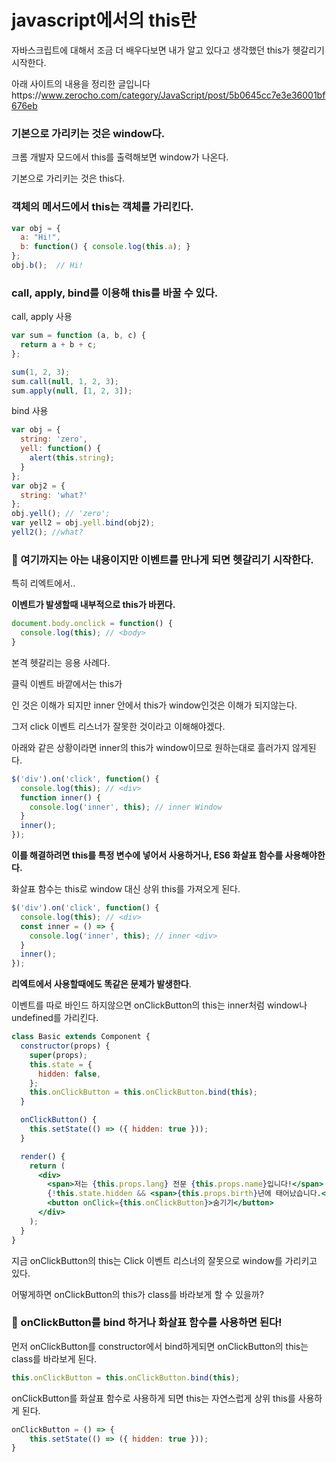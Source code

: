 # javascript에서의 this란

자바스크립트에 대해서 조금 더 배우다보면 내가 알고 있다고 생각했던 this가 헷갈리기 시작한다.

아래 사이트의 내용을 정리한 글입니다https://www.zerocho.com/category/JavaScript/post/5b0645cc7e3e36001bf676eb

### 기본으로 가리키는 것은 window다.

크롬 개발자 모드에서 this를 출력해보면 window가 나온다.

기본으로 가리키는 것은 this다.

### 객체의 메서드에서 this는 객체를 가리킨다.

```jsx
var obj = {
  a: "Hi!",
  b: function() { console.log(this.a); }
};
obj.b();  // Hi!
```

### call, apply, bind를 이용해 this를 바꿀 수 있다.

call, apply 사용

```jsx
var sum = function (a, b, c) {
  return a + b + c;
};

sum(1, 2, 3);
sum.call(null, 1, 2, 3);
sum.apply(null, [1, 2, 3]);
```

bind 사용

```jsx
var obj = {
  string: 'zero',
  yell: function() {
    alert(this.string);
  }
};
var obj2 = {
  string: 'what?'
};
obj.yell(); // 'zero';
var yell2 = obj.yell.bind(obj2);
yell2(); //what?
```

### 🐧 여기까지는 아는 내용이지만 이벤트를 만나게 되면 헷갈리기 시작한다.

특히 리엑트에서..

**이벤트가 발생할때 내부적으로 this가 바뀐다.**

```jsx
document.body.onclick = function() {
  console.log(this); // <body>
}
```

본격 헷갈리는 응용 사례다.

클릭 이벤트 바깥에서는 this가 <div>인 것은 이해가 되지만 inner 안에서 this가 window인것은 이해가 되지않는다.

그저 click 이벤트 리스너가 잘못한 것이라고 이해해야겠다.

아래와 같은 상황이라면 inner의 this가 window이므로 원하는대로 흘러가지 않게된다.

```jsx
$('div').on('click', function() {
  console.log(this); // <div>
  function inner() {
    console.log('inner', this); // inner Window
  }
  inner();
});
```

**이를 해결하려면 this를 특정 변수에 넣어서 사용하거나, ES6 화살표 함수를 사용해야한다.**

화살표 함수는 this로 window 대신 상위 this를 가져오게 된다.

```jsx
$('div').on('click', function() {
  console.log(this); // <div>
  const inner = () => {
    console.log('inner', this); // inner <div>
  }
  inner();
});
```

**리엑트에서 사용할때에도 똑같은 문제가 발생한다**.

이벤트를 따로 바인드 하지않으면 onClickButton의 this는 inner처럼 window나 undefined를 가리킨다.

```jsx
class Basic extends Component {
  constructor(props) {
    super(props);
    this.state = {
      hidden: false,
    };
    this.onClickButton = this.onClickButton.bind(this);
  }

  onClickButton() {
    this.setState(() => ({ hidden: true }));
  }

  render() {
    return (
      <div>
        <span>저는 {this.props.lang} 전문 {this.props.name}입니다!</span>
        {!this.state.hidden && <span>{this.props.birth}년에 태어났습니다.</span>}
        <button onClick={this.onClickButton}>숨기기</button>
      </div>
    );
  }
}
```

지금 onClickButton의 this는 Click 이벤트 리스너의 잘못으로 window를 가리키고 있다.

어떻게하면 onClickButton의 this가 class를 바라보게 할 수 있을까?

### 🌟 onClickButton를 bind 하거나 화살표 함수를 사용하면 된다!

먼저 onClickButton를 constructor에서 bind하게되면 onClickButton의 this는 class를 바라보게 된다.

```jsx
this.onClickButton = this.onClickButton.bind(this);
```

onClickButton를 화살표 함수로 사용하게 되면 this는 자연스럽게 상위 this를 사용하게 된다.

```jsx
onClickButton = () => {
	this.setState(() => ({ hidden: true }));
}
```